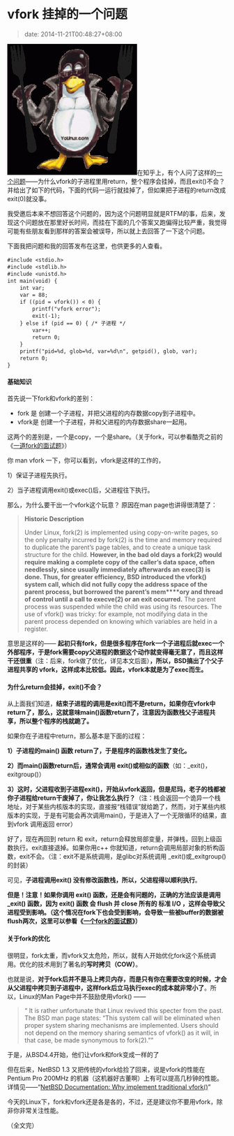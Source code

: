 # vfork 挂掉的一个问题
>date: 2014-11-21T00:48:27+08:00


![tux-fork](/assets/images/coolshell.cn/wp-content/uploads/2014/11/tux-fork-298x300.gif)在知乎上，有个人问了这样的[一个问题](http://www.zhihu.com/question/26591968)——为什么vfork的子进程里用return，整个程序会挂掉，而且exit()不会？并给出了如下的代码，下面的代码一运行就挂掉了，但如果把子进程的return改成exit(0)就没事。


我受邀后本来不想回答这个问题的，因为这个问题明显就是RTFM的事，后来，发现这个问题放在那里好长时间，而挂在下面的几个答案又跑偏得比较严重，我觉得可能有些朋友看到那样的答案会被误导，所以就上去回答了一下这个问题。


下面我把问题和我的回答发布在这里，也供更多的人查看。



```
#include <stdio.h>
#include <stdlib.h>
#include <unistd.h>
int main(void) {
    int var;
    var = 88;
    if ((pid = vfork()) < 0) {
        printf("vfork error");
        exit(-1);
    } else if (pid == 0) { /* 子进程 */
        var++;
        return 0;
    }
    printf("pid=%d, glob=%d, var=%d\n", getpid(), glob, var);
    return 0;
}

```


#### **基础知识**


首先说一下fork和vfork的差别：


* fork 是 创建一个子进程，并把父进程的内存数据copy到子进程中。
* vfork是 创建一个子进程，并和父进程的内存数据share一起用。


这两个的差别是，一个是copy，一个是share。（关于fork，可以参看酷壳之前的《[一道fork的面试题](/2012/%E4%B8%80%E4%B8%AAfork%E7%9A%84%E9%9D%A2%E8%AF%95%E9%A2%98.md "一个fork的面试题")》）


你 man vfork 一下，你可以看到，vfork是这样的工作的，


1）保证子进程先执行。  

2）当子进程调用exit()或exec()后，父进程往下执行。


那么，为什么要干出一个vfork这个玩意？ 原因在man page也讲得很清楚了：



> **Historic Description**
> 
> 
> Under Linux, fork(2) is implemented using copy-on-write pages, so the only penalty incurred by fork(2) is the time and memory required to duplicate the parent’s page tables, and to create a unique task structure for the child. **However, in the bad old days a fork(2) would require making** **a complete copy of the caller’s data space, often needlessly, since usually immediately afterwards an exec(3) is done. Thus, for greater efficiency, BSD introduced the vfork() system call, which did not fully copy the address space of the parent process, but borrowed the parent’s mem****ory and thread of control until a call to execve(2) or an exit occurred.** The parent process was suspended while the child was using its resources. The use of vfork() was tricky: for example, not modifying data in the parent process depended on knowing which variables are held in a register.
> 
> 


意思是这样的—— **起初只有fork，但是很多程序在fork一个子进程后就exec一个外部程序，于是fork需要copy父进程的数据这个动作就变得毫无意了，而且这样干还很重**（注：后来，fork做了优化，详见本文后面）**，所以，BSD搞出了个父子进程共享的 vfork，这样成本比较低。因此，vfork本就是为了exec而生。**


#### **为什么return会挂掉，exit()不会？**


从上面我们知道，**结束子进程的调用是exit()而不是return，如果你在vfork中return了，那么，这就意味main()函数return了，注意因为函数栈父子进程共享，所以整个程序的栈就跪了。**


如果你在子进程中return，那么基本是下面的过程：


**1）子进程的main() 函数 return了，于是程序的函数栈发生了变化。**


**2）而main()函数return后，通常会调用 exit()或相似的函数**（如：\_exit()，exitgroup()）


**3）这时，父进程收到子进程exit()，开始从vfork返回，但是尼玛，老子的栈都被你子进程给return干废掉了，你让我怎么执行？**（注：栈会返回一个诡异一个栈地址，对于某些内核版本的实现，直接报“栈错误”就给跪了，然而，对于某些内核版本的实现，于是有可能会再次调用main()，于是进入了一个无限循环的结果，直到vfork 调用返回 error）


好了，现在再回到 return 和 exit，return会释放局部变量，并弹栈，回到上级函数执行。exit直接退掉。如果你用c++ 你就知道，return会调用局部对象的析构函数，exit不会。（注：exit不是系统调用，是glibc对系统调用 \_exit()或\_exitgroup()的封装）


可见，**子进程调用exit() 没有修改函数栈，所以，父进程得以顺利执行**。


**但是！注意！如果你调用 exit() 函数，还是会有问题的，正确的方法应该是调用 \_exit() 函数，因为 exit() 函数 会 flush 并 close 所有的 标准 I/O ，这样会导致父进程受到影响。（这个情况在fork下也会受到影响，会导致一些被buffer的数据被flush两次，这里可以参看《[一个fork的面试题](/2012/%E4%B8%80%E4%B8%AAfork%E7%9A%84%E9%9D%A2%E8%AF%95%E9%A2%98.md)》）**


#### 关于fork的优化


很明显，fork太重，而vfork又太危险，所以，就有人开始优化fork这个系统调用。优化的技术用到了著名的**写时拷贝（COW）**。


也就是说，**对于fork后并不是马上拷贝内存，而是只有你在需要改变的时候，才会从父进程中拷贝到子进程中，这样fork后立马执行exec的成本就非常小了**。所以，Linux的Man Page中并不鼓励使用vfork() ——



> “ It is rather unfortunate that Linux revived this specter from the past. The BSD man page states: “This system call will be eliminated when proper system sharing mechanisms are implemented. Users should not depend on the memory sharing semantics of vfork() as it will, in that case, be made synonymous to fork(2).””
> 
> 


于是，从BSD4.4开始，他们让vfork和fork变成一样的了


但在后来，NetBSD 1.3 又把传统的vfork给捡了回来，说是vfork的性能在 Pentium Pro 200MHz 的机器（这机器好古董啊）上有可以提高几秒钟的性能。详情见——“[NetBSD Documentation: Why implement traditional vfork()](http://www.netbsd.org/docs/kernel/vfork.html)”


今天的Linux下，fork和vfork还是各是各的，不过，还是建议你不要用vfork，除非你非常关注性能。


（全文完）


